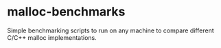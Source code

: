 # malloc-benchmarks
Simple benchmarking scripts to run on any machine to compare different C/C++ malloc implementations.

